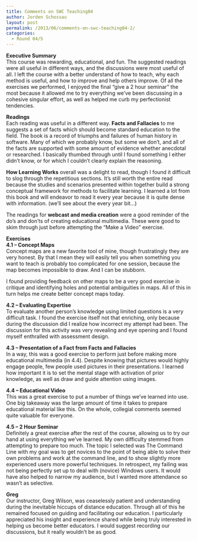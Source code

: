 ```yaml
---
title: Comments on SWC Teaching04
author: Jorden Schossau
layout: post
permalink: /2013/06/comments-on-swc-teaching04-2/
categories:
  - Round 04/5
---
```

**Executive Summary**  
This course was rewarding, educational, and fun. The suggested readings were all useful in different ways, and the discussions were most useful of all. I left the course with a better understand of how to teach, why each method is useful, and how to improve and help others improve. Of all the exercises we performed, I enjoyed the final &#8220;give a 2 hour seminar&#8221; the most because it allowed me to try everything we&#8217;ve been discussing in a cohesive singular effort, as well as helped me curb my perfectionist tendencies.

**Readings**  
Each reading was useful in a different way. **Facts and Fallacies** to me suggests a set of facts which should become standard education to the field. The book is a record of triumphs and failures of human history in software. Many of which we probably know, but some we don&#8217;t, and all of the facts are supported with some amount of evidence whether anecdotal or researched. I basically thumbed through until I found something I either didn&#8217;t know, or for which I couldn&#8217;t clearly explain the reasoning.

**How Learning Works** overall was a delight to read, though I found it difficult to slog through the repetitious sections. It&#8217;s still worth the entire read because the studies and scenarios presented within together build a strong conceptual framework for methods to facilitate learning. I learned a lot from this book and will endeavor to read it every year because it is quite dense with information. (we&#8217;ll see about the every year bit&#8230;)

The readings for **webcast and media creation** were a good reminder of the do&#8217;s and don&#8217;ts of creating educational multimedia. These were good to skim through just before attempting the &#8220;Make a Video&#8221; exercise.

**Exercises**  
**4.1 &#8211; Concept Maps**  
Concept maps are a new favorite tool of mine, though frustratingly they are very honest. By that I mean they will easily tell you when something you want to teach is probably too complicated for one session, because the map becomes impossible to draw. And I can be stubborn.

I found providing feedback on other maps to be a very good exercise in critique and identifying holes and potential ambiguities in maps. All of this in turn helps me create better concept maps today.

**4.2 &#8211; Evaluating Expertise**  
To evaluate another person&#8217;s knowledge using limited questions is a very difficult task. I found the exercise itself not that enriching, only because during the discussion did I realize how incorrect my attempt had been. The discussion for this activity was very revealing and eye opening and I found myself enthralled with assessment design.

**4.3 &#8211; Presentation of a Fact from Facts and Fallacies**  
In a way, this was a good exercise to perform just before making more educational multimedia (in 4.4). Despite knowing that pictures would highly engage people, few people used pictures in their presentations. I learned how important it is to set the mental stage with activation of prior knowledge, as well as draw and guide attention using images.

**4.4 &#8211; Educational Video**  
This was a great exercise to put a number of things we&#8217;ve learned into use. One big takeaway was the large amount of time it takes to prepare educational material like this. On the whole, collegial comments seemed quite valuable for everyone.

**4.5 &#8211; 2 Hour Seminar**  
Definitely a great exercise after the rest of the course, allowing us to try our hand at using everything we&#8217;ve learned. My own difficulty stemmed from attempting to prepare too much. The topic I selected was The Command Line with my goal was to get novices to the point of being able to solve their own problems and work at the command line, and to show slightly more experienced users more powerful techniques. In retrospect, my failing was not being perfectly set up to deal with (novice) Windows users. It would have also helped to narrow my audience, but I wanted more attendance so wasn&#8217;t as selective.

**Greg**  
Our instructor, Greg Wilson, was ceaselessly patient and understanding during the inevitable hiccups of distance education. Through all of this he remained focused on guiding and facilitating our education. I particularly appreciated his insight and experience shared while being truly interested in helping us become better educators. I would suggest recording our discussions, but it really wouldn&#8217;t be as good.